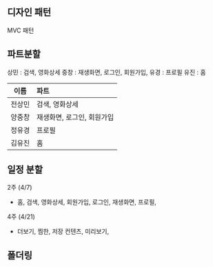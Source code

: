 ## 디자인 패턴

MVC 패턴



## 파트분할

상민 : 검색, 영화상세
중창 : 재생화면, 로그인, 회원가입,
유경 : 프로필
유진 : 홈



| 이름   | 파트           |
| ------ | :------------- |
| 전상민 | 검색, 영화상세 |
| 양중창 | 재생화면, 로그인, 회원가입 |
| 정유경 | 프로필 |
| 김유진 | 홈 |



## 일정 분할

2주 (4/7)

- 홈, 검색, 영화상세, 회원가입, 로그인, 재생화면, 프로필,



4주 (4/21)

  - 더보기, 찜한, 저장 컨텐츠, 미리보기,

    



## 폴더링







